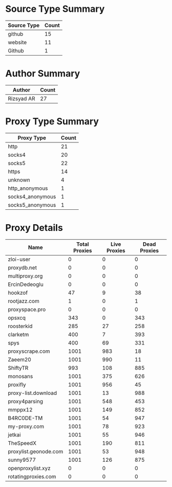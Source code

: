 # Source Type Summary

| Source Type | Count |
|-------------|-------|
| github | 15 |
| website | 11 |
| Github | 1 |


# Author Summary

| Author | Count |
|--------|-------|
| Rizsyad AR | 27 |


# Proxy Type Summary

| Proxy Type | Count |
|------------|-------|
| http | 21 |
| socks4 | 20 |
| socks5 | 22 |
| https | 14 |
| unknown | 4 |
| http_anonymous | 1 |
| socks4_anonymous | 1 |
| socks5_anonymous | 1 |


# Proxy Details

| Name | Total Proxies | Live Proxies | Dead Proxies |
|------|---------------|--------------|---------------|
| zloi-user | 0 | 0 | 0 |
| proxydb.net | 0 | 0 | 0 |
| multiproxy.org | 0 | 0 | 0 |
| ErcinDedeoglu | 0 | 0 | 0 |
| hookzof | 47 | 9 | 38 |
| rootjazz.com | 1 | 0 | 1 |
| proxyspace.pro | 0 | 0 | 0 |
| opsxcq | 343 | 0 | 343 |
| roosterkid | 285 | 27 | 258 |
| clarketm | 400 | 7 | 393 |
| spys | 400 | 69 | 331 |
| proxyscrape.com | 1001 | 983 | 18 |
| Zaeem20 | 1001 | 990 | 11 |
| ShiftyTR | 993 | 108 | 885 |
| monosans | 1001 | 375 | 626 |
| proxifly | 1001 | 956 | 45 |
| proxy-list.download | 1001 | 13 | 988 |
| proxy4parsing | 1001 | 548 | 453 |
| mmppx12 | 1001 | 149 | 852 |
| B4RC0DE-TM | 1001 | 54 | 947 |
| my-proxy.com | 1001 | 78 | 923 |
| jetkai | 1001 | 55 | 946 |
| TheSpeedX | 1001 | 190 | 811 |
| proxylist.geonode.com | 1001 | 53 | 948 |
| sunny9577 | 1001 | 126 | 875 |
| openproxylist.xyz | 0 | 0 | 0 |
| rotatingproxies.com | 0 | 0 | 0 |
